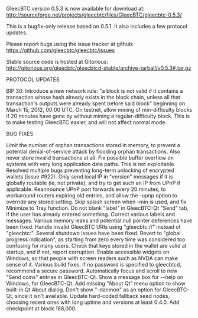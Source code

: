 GleecBTC version 0.5.3 is now available for download at:
http://sourceforge.net/projects/gleecbtc/files/GleecBTC/gleecbtc-0.5.3/

This is a bugfix-only release based on 0.5.1.
It also includes a few protocol updates.

Please report bugs using the issue tracker at github:
https://github.com/gleecbtc/gleecbtc/issues

Stable source code is hosted at Gitorious:
http://gitorious.org/gleecbtc/gleecbtcd-stable/archive-tarball/v0.5.3#.tar.gz

PROTOCOL UPDATES

BIP 30: Introduce a new network rule: "a block is not valid if it contains a transaction whose hash already exists in the block chain, unless all that transaction's outputs were already spent before said block" beginning on March 15, 2012, 00:00 UTC.
On testnet, allow mining of min-difficulty blocks if 20 minutes have gone by without mining a regular-difficulty block. This is to make testing GleecBTC easier, and will not affect normal mode.

BUG FIXES

Limit the number of orphan transactions stored in memory, to prevent a potential denial-of-service attack by flooding orphan transactions. Also never store invalid transactions at all.
Fix possible buffer overflow on systems with very long application data paths. This is not exploitable.
Resolved multiple bugs preventing long-term unlocking of encrypted wallets
(issue #922).
Only send local IP in "version" messages if it is globally routable (ie, not private), and try to get such an IP from UPnP if applicable.
Reannounce UPnP port forwards every 20 minutes, to workaround routers expiring old entries, and allow the -upnp option to override any stored setting.
Skip splash screen when -min is used, and fix Minimize to Tray function.
Do not blank "label" in GleecBTC-Qt "Send" tab, if the user has already entered something.
Correct various labels and messages.
Various memory leaks and potential null pointer deferences have been fixed.
Handle invalid GleecBTC URIs using "gleecbtc://" instead of "gleecbtc:".
Several shutdown issues have been fixed.
Revert to "global progress indication", as starting from zero every time was considered too confusing for many users.
Check that keys stored in the wallet are valid at startup, and if not, report corruption.
Enable accessible widgets on Windows, so that people with screen readers such as NVDA can make sense of it.
Various build fixes.
If no password is specified to gleecbtcd, recommend a secure password.
Automatically focus and scroll to new "Send coins" entries in GleecBTC-Qt.
Show a message box for --help on Windows, for GleecBTC-Qt.
Add missing "About Qt" menu option to show built-in Qt About dialog.
Don't show "-daemon" as an option for GleecBTC-Qt, since it isn't available.
Update hard-coded fallback seed nodes, choosing recent ones with long uptime and versions at least 0.4.0.
Add checkpoint at block 168,000.
